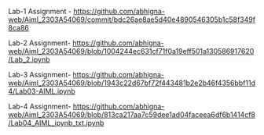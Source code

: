 Lab-1 Assignment - https://github.com/abhigna-web/Aiml_2303A54069/commit/bdc26ae8ae5d40e4890546305b1c58f349f8ca86

Lab-2 Assignment-  https://github.com/abhigna-web/Aiml_2303A54069/blob/1004244ec631cf71f0a19eff501a130586917620/Lab_2.ipynb

Lab-3 Assignment- https://github.com/abhigna-web/Aiml_2303A54069/blob/1943c22d67bf72f443481b2e2b46f4356bbf11d4/Lab03-AIML.ipynb

Lab-4 Assignment- https://github.com/abhigna-web/Aiml_2303A54069/blob/813ca217aa7c59dee1ad04faceea6df6b1414cf8/Lab04_AIML_ipynb_txt.ipynb
